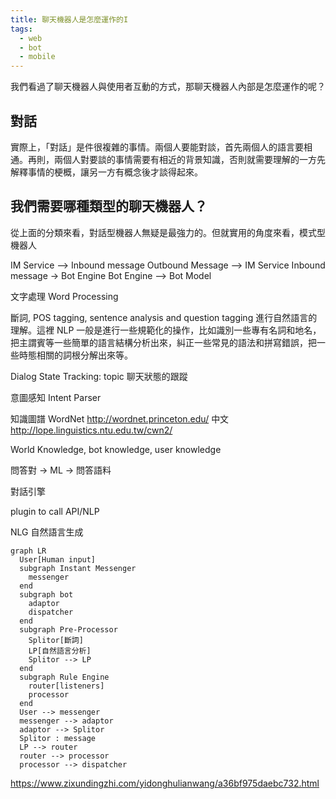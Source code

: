 ```yaml
---
title: 聊天機器人是怎麼運作的I
tags:
  - web
  - bot
  - mobile
---
```



我們看過了聊天機器人與使用者互動的方式，那聊天機器人內部是怎麼運作的呢？

## 對話

實際上，「對話」是件很複雜的事情。兩個人要能對談，首先兩個人的語言要相通。再則，兩個人對要談的事情需要有相近的背景知識，否則就需要理解的一方先解釋事情的梗概，讓另一方有概念後才談得起來。

## 我們需要哪種類型的聊天機器人？

從上面的分類來看，對話型機器人無疑是最強力的。但就實用的角度來看，模式型機器人



IM Service --> Inbound message
Outbound Message --> IM Service
Inbound message -> Bot Engine
Bot Engine --> Bot Model

文字處理 Word Processing

斷詞, POS tagging, sentence analysis and question tagging
進行自然語言的理解。這裡 NLP 一般是進行一些規範化的操作，比如識別一些專有名詞和地名，把主謂賓等一些簡單的語言結構分析出來，糾正一些常見的語法和拼寫錯誤，把一些時態相關的詞根分解出來等。

Dialog State Tracking: topic 聊天狀態的跟蹤

意圖感知 Intent Parser

知識圖譜
WordNet
http://wordnet.princeton.edu/
中文 http://lope.linguistics.ntu.edu.tw/cwn2/

World Knowledge, bot knowledge, user knowledge


問答對 -> ML -> 問答語料

對話引擎

plugin to call API/NLP

NLG 自然語言生成


```mermaid
graph LR
  User[Human input]
  subgraph Instant Messenger
    messenger
  end
  subgraph bot
    adaptor
    dispatcher
  end
  subgraph Pre-Processor
    Splitor[斷詞]
    LP[自然語言分析]
    Splitor --> LP
  end
  subgraph Rule Engine
    router[listeners]
    processor
  end
  User --> messenger
  messenger --> adaptor
  adaptor --> Splitor
  Splitor : message
  LP --> router
  router --> processor
  processor --> dispatcher
```


https://www.zixundingzhi.com/yidonghulianwang/a36bf975daebc732.html
